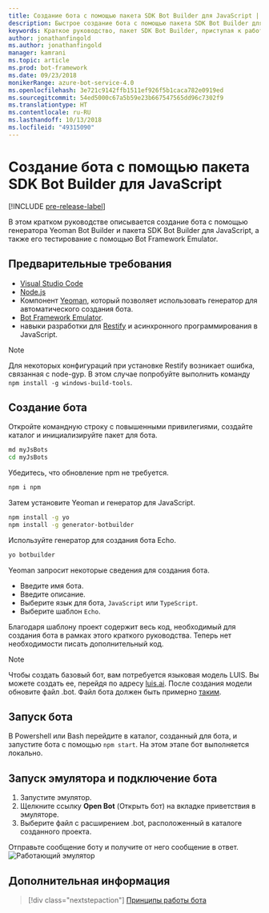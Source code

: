 ```yaml
---
title: Создание бота с помощью пакета SDK Bot Builder для JavaScript | Документация Майкрософт
description: Быстрое создание бота с помощью пакета SDK Bot Builder для JavaScript.
keywords: Краткое руководство, пакет SDK Bot Builder, приступая к работе
author: jonathanfingold
ms.author: jonathanfingold
manager: kamrani
ms.topic: article
ms.prod: bot-framework
ms.date: 09/23/2018
monikerRange: azure-bot-service-4.0
ms.openlocfilehash: 3e721c9142ffb1511ef926f5b1caca782e0919ed
ms.sourcegitcommit: 54ed5000c67a5b59e23b667547565dd96c7302f9
ms.translationtype: HT
ms.contentlocale: ru-RU
ms.lasthandoff: 10/13/2018
ms.locfileid: "49315090"
---
```

# <a name="create-a-bot-with-the-bot-builder-sdk-for-javascript"></a>Создание бота с помощью пакета SDK Bot Builder для JavaScript

[!INCLUDE [pre-release-label](../includes/pre-release-label.md)]

В этом кратком руководстве описывается создание бота с помощью генератора Yeoman Bot Builder и пакета SDK Bot Builder для JavaScript, а также его тестирование с помощью Bot Framework Emulator. 

## <a name="prerequisites"></a>Предварительные требования

- [Visual Studio Code](https://www.visualstudio.com/downloads)
- [Node.js](https://nodejs.org/)
- Компонент [Yeoman](http://yeoman.io/), который позволяет использовать генератор для автоматического создания бота.
- [Bot Framework Emulator](https://github.com/Microsoft/BotFramework-Emulator).
- навыки разработки для [Restify](http://restify.com/) и асинхронного программирования в JavaScript.

> [!NOTE]
> Для некоторых конфигураций при установке Restify возникает ошибка, связанная с node-gyp.
> В этом случае попробуйте выполнить команду `npm install -g windows-build-tools`.

## <a name="create-a-bot"></a>Создание бота

Откройте командную строку с повышенными привилегиями, создайте каталог и инициализируйте пакет для бота.

```bash
md myJsBots
cd myJsBots
```

Убедитесь, что обновление npm не требуется.
```bash
npm i npm
```

Затем установите Yeoman и генератор для JavaScript.

```bash
npm install -g yo
npm install -g generator-botbuilder
```

Используйте генератор для создания бота Echo.

```bash
yo botbuilder
```

Yeoman запросит некоторые сведения для создания бота.

- Введите имя бота.
- Введите описание.
- Выберите язык для бота, `JavaScript` или `TypeScript`.
- Выберите шаблон `Echo`.

Благодаря шаблону проект содержит весь код, необходимый для создания бота в рамках этого краткого руководства. Теперь нет необходимости писать дополнительный код.

> [!NOTE]
> Чтобы создать базовый бот, вам потребуется языковая модель LUIS. Вы можете создать ее, перейдя по адресу [luis.ai](https://www.luis.ai). После создания модели обновите файл .bot. Файл бота должен быть примерно [таким](../v4sdk/bot-builder-service-file.md). 

## <a name="start-your-bot"></a>Запуск бота

В Powershell или Bash перейдите в каталог, созданный для бота, и запустите бота с помощью `npm start`. На этом этапе бот выполняется локально.

## <a name="start-the-emulator-and-connect-your-bot"></a>Запуск эмулятора и подключение бота
1. Запустите эмулятор.
2. Щелкните ссылку **Open Bot** (Открыть бот) на вкладке приветствия в эмуляторе.
3. Выберите файл с расширением .bot, расположенный в каталоге созданного проекта.

Отправьте сообщение боту и получите от него сообщение в ответ.
![Работающий эмулятор](../media/emulator-v4/emulator-running.png)

## <a name="next-steps"></a>Дополнительная информация

> [!div class="nextstepaction"]
> [Принципы работы бота](../v4sdk/bot-builder-basics.md) 

